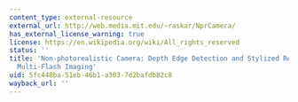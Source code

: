 ```yaml
---
content_type: external-resource
external_url: http://web.media.mit.edu/~raskar/NprCamera/
has_external_license_warning: true
license: https://en.wikipedia.org/wiki/All_rights_reserved
status: ''
title: 'Non-photorealistic Camera: Depth Edge Detection and Stylized Rendering using
  Multi-Flash Imaging'
uid: 5fc448ba-51eb-46b1-a303-7d2bafdb82c8
wayback_url: ''
---
```

